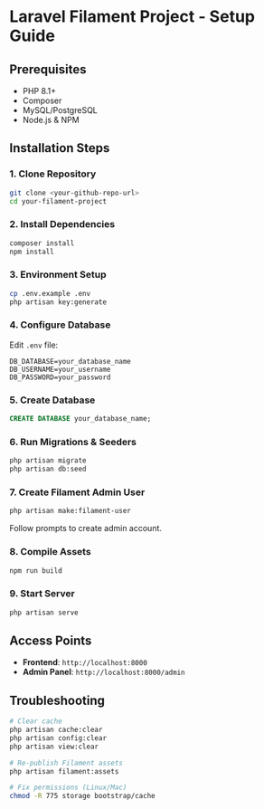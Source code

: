 # Laravel Filament Project - Setup Guide

## Prerequisites
- PHP 8.1+
- Composer
- MySQL/PostgreSQL
- Node.js & NPM

## Installation Steps

### 1. Clone Repository
```bash
git clone <your-github-repo-url>
cd your-filament-project
```

### 2. Install Dependencies
```bash
composer install
npm install
```

### 3. Environment Setup
```bash
cp .env.example .env
php artisan key:generate
```

### 4. Configure Database
Edit `.env` file:
```env
DB_DATABASE=your_database_name
DB_USERNAME=your_username
DB_PASSWORD=your_password
```

### 5. Create Database
```sql
CREATE DATABASE your_database_name;
```

### 6. Run Migrations & Seeders
```bash
php artisan migrate
php artisan db:seed
```

### 7. Create Filament Admin User
```bash
php artisan make:filament-user
```
Follow prompts to create admin account.

### 8. Compile Assets
```bash
npm run build
```

### 9. Start Server
```bash
php artisan serve
```

## Access Points
- **Frontend**: `http://localhost:8000`
- **Admin Panel**: `http://localhost:8000/admin`

## Troubleshooting
```bash
# Clear cache
php artisan cache:clear
php artisan config:clear
php artisan view:clear

# Re-publish Filament assets
php artisan filament:assets

# Fix permissions (Linux/Mac)
chmod -R 775 storage bootstrap/cache
```
